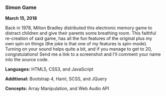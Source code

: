 ### Simon Game

__March 15, 2018__

Back in 1978, Milton Bradley distributed this electronic memory game to distract children and give their parents some breathing room. This faithful re-creation of said game, has all the fun features of the original plus my own spin on things (the joke is that one of my features is spin-mode). Turning on your sound helps quite a bit, and if you manage to get to 20, congratulations! Send me a link to a screenshot and I'll comment your name into the source code.


__Languages:__ HTML5, CSS3, and JavaScript

__Additional:__ Bootstrap 4, Haml, SCSS, and JQuery

__Concepts:__ Array Manipulation, and Web Audio API
